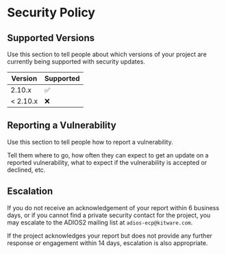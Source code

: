 # Security Policy

## Supported Versions

Use this section to tell people about which versions of your project are
currently being supported with security updates.

| Version | Supported           |
| ------- | ------------------- |
| 2.10.x   | :white_check_mark: |
| < 2.10.x | :x:                |

## Reporting a Vulnerability

Use this section to tell people how to report a vulnerability.

Tell them where to go, how often they can expect to get an update on a
reported vulnerability, what to expect if the vulnerability is accepted or
declined, etc.

## Escalation

If you do not receive an acknowledgement of your report within 6 business days,
or if you cannot find a private security contact for the project, you may escalate to the ADIOS2 mailing list at `adios-ecp@kitware.com`.

If the project acknowledges your report but does not provide any further response or engagement within 14 days, escalation is also appropriate.
